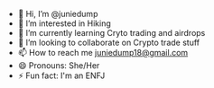 - 👋 Hi, I’m @juniedump
- 👀 I’m interested in Hiking
- 🌱 I’m currently learning Cryto trading and airdrops
- 💞️ I’m looking to collaborate on Crypto trade stuff
- 📫 How to reach me juniedump18@gmail.com
- 😄 Pronouns: She/Her
- ⚡ Fun fact: I'm an ENFJ
  

<!---
juniedump/juniedump is a ✨ special ✨ repository because its `README.md` (this file) appears on your GitHub profile.
You can click the Preview link to take a look at your changes.
--->
